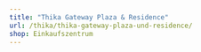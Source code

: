 ```yaml
---
title: "Thika Gateway Plaza & Residence"
url: /thika/thika-gateway-plaza-und-residence/
shop: Einkaufszentrum
---
```


